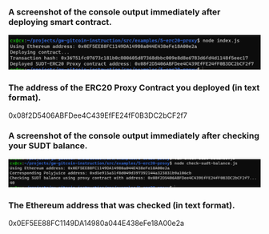### A screenshot of the console output immediately after deploying smart contract.
![](t50.png)

### The address of the ERC20 Proxy Contract you deployed (in text format).

0x08f2D5406ABFDee4C439EfFE24fF0B3DC2bCF2f7

### A screenshot of the console output immediately after checking your SUDT balance.
![](t51.png)

### The Ethereum address that was checked (in text format).

0x0EF5EE88FC1149DA14980a044E438eFe18A00e2a